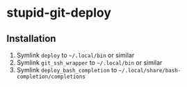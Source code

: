 # stupid-git-deploy

## Installation
1. Symlink `deploy` to `~/.local/bin` or similar
2. Symlink `git_ssh_wrapper` to `~/.local/bin` or similar
3. Symlink `deploy_bash_completion` to `~/.local/share/bash-completion/completions`
